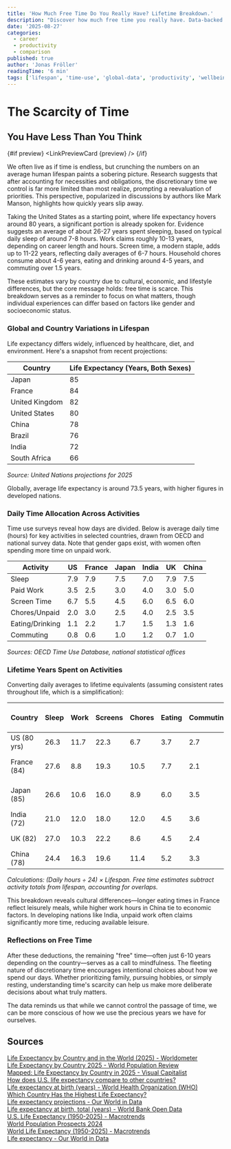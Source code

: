 ```yaml
---
title: 'How Much Free Time Do You Really Have? Lifetime Breakdown.'
description: "Discover how much free time you really have. Data-backed breakdown of lifetime hours spent on sleep, work, screen time, chores, eating and commuting."
date: '2025-08-27'
categories:
  - career
  - productivity
  - comparison
published: true
author: 'Jonas Fröller'
readingTime: '6 min'
tags: ['lifespan', 'time-use', 'global-data', 'productivity', 'wellbeing']
---
```


<script>
  import AudioNativePlayer from '$lib/components/AudioNativePlayer.svelte';
  import LinkPreviewCard from '$lib/components/LinkPreviewCard.svelte';
  import { onMount } from 'svelte';

  let preview = null;
  let url = 'https://www.bryanbraun.com/your-life/weeks.html';
  onMount(async () => {
    const res = await fetch(`/api/preview?url=${encodeURIComponent(url)}`);
    preview = await res.json();
  });
</script>

# The Scarcity of Time

<AudioNativePlayer />

## You Have Less Than You Think

{#if preview}
<LinkPreviewCard {preview} />
{/if}

We often live as if time is endless, but crunching the numbers on an average human lifespan paints a sobering picture. Research suggests that after accounting for necessities and obligations, the discretionary time we control is far more limited than most realize, prompting a reevaluation of priorities. This perspective, popularized in discussions by authors like Mark Manson, highlights how quickly years slip away.

Taking the United States as a starting point, where life expectancy hovers around 80 years, a significant portion is already spoken for. Evidence suggests an average of about 26-27 years spent sleeping, based on typical daily sleep of around 7-8 hours. Work claims roughly 10-13 years, depending on career length and hours. Screen time, a modern staple, adds up to 11-22 years, reflecting daily averages of 6-7 hours. Household chores consume about 4-6 years, eating and drinking around 4-5 years, and commuting over 1.5 years.

These estimates vary by country due to cultural, economic, and lifestyle differences, but the core message holds: free time is scarce. This breakdown serves as a reminder to focus on what matters, though individual experiences can differ based on factors like gender and socioeconomic status.

### Global and Country Variations in Lifespan

Life expectancy differs widely, influenced by healthcare, diet, and environment. Here's a snapshot from recent projections:

| Country        | Life Expectancy (Years, Both Sexes) |
| -------------- | ----------------------------------- |
| Japan          | 85                                  |
| France         | 84                                  |
| United Kingdom | 82                                  |
| United States  | 80                                  |
| China          | 78                                  |
| Brazil         | 76                                  |
| India          | 72                                  |
| South Africa   | 66                                  |

_Source: United Nations projections for 2025_

Globally, average life expectancy is around 73.5 years, with higher figures in developed nations.

### Daily Time Allocation Across Activities

Time use surveys reveal how days are divided. Below is average daily time (hours) for key activities in selected countries, drawn from OECD and national survey data. Note that gender gaps exist, with women often spending more time on unpaid work.

| Activity        | US  | France | Japan | India | UK  | China |
| --------------- | --- | ------ | ----- | ----- | --- | ----- |
| Sleep           | 7.9 | 7.9    | 7.5   | 7.0   | 7.9 | 7.5   |
| Paid Work       | 3.5 | 2.5    | 3.0   | 4.0   | 3.0 | 5.0   |
| Screen Time     | 6.7 | 5.5    | 4.5   | 6.0   | 6.5 | 6.0   |
| Chores/Unpaid   | 2.0 | 3.0    | 2.5   | 4.0   | 2.5 | 3.5   |
| Eating/Drinking | 1.1 | 2.2    | 1.7   | 1.5   | 1.3 | 1.6   |
| Commuting       | 0.8 | 0.6    | 1.0   | 1.2   | 0.7 | 1.0   |

_Sources: OECD Time Use Database, national statistical offices_

### Lifetime Years Spent on Activities

Converting daily averages to lifetime equivalents (assuming consistent rates throughout life, which is a simplification):

| Country     | Sleep | Work | Screens | Chores | Eating | Commuting | Est. Free Time |
| ----------- | ----- | ---- | ------- | ------ | ------ | --------- | -------------- |
| US (80 yrs) | 26.3  | 11.7 | 22.3    | 6.7    | 3.7    | 2.7       | ~6-8 yrs       |
| France (84) | 27.6  | 8.8  | 19.3    | 10.5   | 7.7    | 2.1       | ~8-10 yrs      |
| Japan (85)  | 26.6  | 10.6 | 16.0    | 8.9    | 6.0    | 3.5       | ~10-12 yrs     |
| India (72)  | 21.0  | 12.0 | 18.0    | 12.0   | 4.5    | 3.6       | ~1-3 yrs       |
| UK (82)     | 27.0  | 10.3 | 22.2    | 8.6    | 4.5    | 2.4       | ~7-9 yrs       |
| China (78)  | 24.4  | 16.3 | 19.6    | 11.4   | 5.2    | 3.3       | ~2-4 yrs       |

_Calculations: (Daily hours ÷ 24) × Lifespan. Free time estimates subtract activity totals from lifespan, accounting for overlaps._

This breakdown reveals cultural differences—longer eating times in France reflect leisurely meals, while higher work hours in China tie to economic factors. In developing nations like India, unpaid work often claims significantly more time, reducing available leisure.

### Reflections on Free Time

After these deductions, the remaining "free" time—often just 6-10 years depending on the country—serves as a call to mindfulness. The fleeting nature of discretionary time encourages intentional choices about how we spend our days. Whether prioritizing family, pursuing hobbies, or simply resting, understanding time's scarcity can help us make more deliberate decisions about what truly matters.

The data reminds us that while we cannot control the passage of time, we can be more conscious of how we use the precious years we have for ourselves.

<div id="research-sources">

## Sources

[Life Expectancy by Country and in the World (2025) - Worldometer](https://www.worldometers.info/demographics/life-expectancy/)  
[Life Expectancy by Country 2025 - World Population Review](https://worldpopulationreview.com/country-rankings/life-expectancy-by-country)  
[Mapped: Life Expectancy by Country in 2025 - Visual Capitalist](https://www.visualcapitalist.com/mapped-life-expectancy-by-country-in-2025/)  
[How does U.S. life expectancy compare to other countries?](https://www.healthsystemtracker.org/chart-collection/u-s-life-expectancy-compare-countries/)  
[Life expectancy at birth (years) - World Health Organization (WHO)](https://www.who.int/data/gho/data/indicators/indicator-details/GHO/life-expectancy-at-birth-%28years%29)  
[Which Country Has the Highest Life Expectancy?](https://www.jagranjosh.com/general-knowledge/list-of-countries-with-highest-life-expectancy-1748782202-1)  
[Life expectancy projections - Our World in Data](https://ourworldindata.org/grapher/future-life-expectancy-projections)  
[Life expectancy at birth, total (years) - World Bank Open Data](https://data.worldbank.org/indicator/SP.DYN.LE00.IN)  
[U.S. Life Expectancy (1950-2025) - Macrotrends](https://www.macrotrends.net/global-metrics/countries/usa/united-states/life-expectancy)  
[World Population Prospects 2024](https://population.un.org/wpp/)  
[World Life Expectancy (1950-2025) - Macrotrends](https://www.macrotrends.net/global-metrics/countries/wld/world/life-expectancy)  
[Life expectancy - Our World in Data](https://ourworldindata.org/grapher/life-expectancy-hmd-unwpp)

</div>
